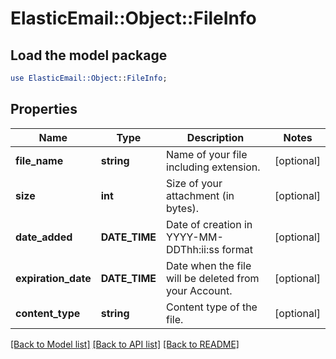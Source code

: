 # ElasticEmail::Object::FileInfo

## Load the model package
```perl
use ElasticEmail::Object::FileInfo;
```

## Properties
Name | Type | Description | Notes
------------ | ------------- | ------------- | -------------
**file_name** | **string** | Name of your file including extension. | [optional] 
**size** | **int** | Size of your attachment (in bytes). | [optional] 
**date_added** | **DATE_TIME** | Date of creation in YYYY-MM-DDThh:ii:ss format | [optional] 
**expiration_date** | **DATE_TIME** | Date when the file will be deleted from your Account. | [optional] 
**content_type** | **string** | Content type of the file. | [optional] 

[[Back to Model list]](../README.md#documentation-for-models) [[Back to API list]](../README.md#documentation-for-api-endpoints) [[Back to README]](../README.md)


